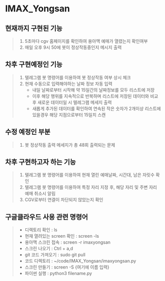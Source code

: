 # IMAX_Yongsan

## 현재까지 구현된 기능
>1. 5초마다 cgv 홈페이지를 확인하여 용아맥 예매가 열렸는지 확인여부
>2. 매일 오후 9시 50에 봇이 정상작동중인지 메시지 출력

## 차후 구현예정인 기능
>1. 텔레그램 봇 명령어를 이용하여 봇 정상작동 여부 상시 체크
>2. 현재 수동으로 입력해야하는 날짜 정보 자동 입력
>    * 내일 날짜로부터 시작해 약 15일간의 날짜정보를 모두 리스트에 저장
>    * 이후 해당 행위를 지속적으로 반복하며 리스트에 저장된 데이터와 비교 후 새로운 데이터일 시 텔레그램 메세지 출력
>    * 새롭게 추가된 데이터를 확인하여 연속된 작은 숫자가 2개이상 리스트에 있을경우 해당 지점으로부터 15일치 스캔

## 수정 예정인 부분
>1. 봇 정상작동 출력 메세지가 총 48회 출력되는 문제

## 차후 구현하고자 하는 기능
>1. 텔레그램 봇 명령어를 이용하여 현재 열린 예매날짜, 시간대, 남은 자릿수 확인
>2. 텔레그램 봇 명령어를 이용하여 특정 자리 지정 후, 해당 자리 및 주변 자리 예매 취소시 알림
>3. CGV로부터 연결이 차단되지 않았는지 확인 


## 구글클라우드 사용 관련 명령어
>* 디렉토리 확인 : ls   
>* 현재 열려있는 screen 확인 : screen -ls   
>* 용아맥 스크린 접속 : screen -r imaxyongsan   
>* 스크린 나오기  : Ctrl + a,d   
>* git 코드 가져오기 : sudo git pull
>* 코드 디렉토리 : ~/code/IMAX_Yongsan/imaxyongsan.py
>* 스크린 만들기 : screen -S {여기에 이름 입력}
>* 파이썬 실행 : python3 filename.py
